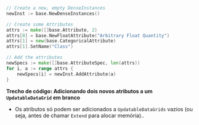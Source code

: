```go
// Create a new, empty DenseInstances
newInst := base.NewDenseInstances()

// Create some Attributes 
attrs := make([]base.Attribute, 2)
attrs[0] = base.NewFloatAttribute("Arbitrary Float Quantity")
attrs[1] = new(base.CategoricalAttribute)
attrs[1].SetName("Class")

// Add the attributes
newSpecs := make([]base.AttributeSpec, len(attrs))
for i, a := range attrs {
    newSpecs[i] = newInst.AddAttribute(a)
}
```

**Trecho de código: Adicionando dois novos atributos a um `UpdatableDataGrid` em branco**

* Os atributos só podem ser adicionados a `UpdatableDataGrids` vazios (ou seja, antes de chamar `Extend` para alocar memória)..
